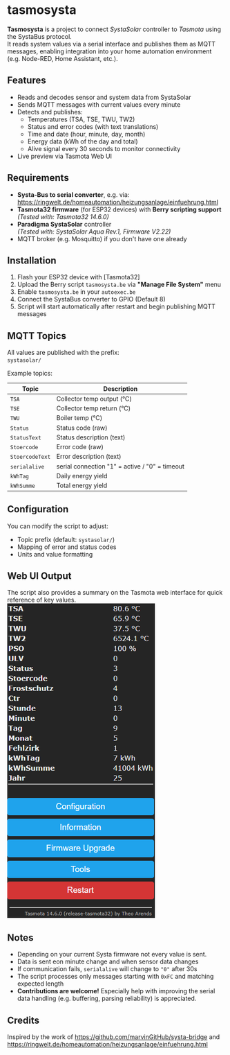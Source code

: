 # tasmosysta

**Tasmosysta** is a project to connect *SystaSolar* controller to *Tasmota* using the SystaBus protocol.  
It reads system values via a serial interface and publishes them as MQTT messages, enabling integration into your home automation environment (e.g. Node-RED, Home Assistant, etc.).

## Features

- Reads and decodes sensor and system data from SystaSolar
- Sends MQTT messages with current values every minute
- Detects and publishes:
  - Temperatures (TSA, TSE, TWU, TW2)
  - Status and error codes (with text translations)
  - Time and date (hour, minute, day, month)
  - Energy data (kWh of the day and total)
  - Alive signal every 30 seconds to monitor connectivity
- Live preview via Tasmota Web UI

## Requirements

- **Systa-Bus to serial converter**, e.g. via:  
  https://ringwelt.de/homeautomation/heizungsanlage/einfuehrung.html
- **Tasmota32 firmware** (for ESP32 devices) with **Berry scripting support**
  _(Tested with: Tasmota32 14.6.0)_
- **Paradigma SystaSolar** controller  
  _(Tested with: SystaSolar Aqua Rev.1, Firmware V2.22)_
- MQTT broker (e.g. Mosquitto) if you don't have one already

## Installation

1. Flash your ESP32 device with [Tasmota32]
2. Upload the Berry script `tasmosysta.be` via **"Manage File System"** menu
3. Enable `tasmosysta.be` in your `autoexec.be`
4. Connect the SystaBus converter to GPIO (Default 8)
5. Script will start automatically after restart and begin publishing MQTT messages

## MQTT Topics

All values are published with the prefix:  
`systasolar/`

Example topics:

| Topic                       | Description                     |
|-----------------------------|---------------------------------|
| `TSA`            | Collector temp output (°C)      |
| `TSE`            | Collector temp return (°C)      |
| `TWU`            | Boiler temp (°C)             |
| `Status`         | Status code (raw)              |
| `StatusText`     | Status description (text)       |
| `Stoercode`      | Error code (raw)                |
| `StoercodeText`  | Error description (text)        |
| `serialalive`    | serial connection "1" = active / "0" = timeout    |
| `kWhTag`         | Daily energy yield              |
| `kWhSumme`       | Total energy yield              |

## Configuration

You can modify the script to adjust:
- Topic prefix (default: `systasolar/`)
- Mapping of error and status codes
- Units and value formatting

## Web UI Output

The script also provides a summary on the Tasmota web interface for quick reference of key values.
![Vorschau der Anzeige](img/tasmota-ui.png)

## Notes

- Depending on your current Systa firmware not every value is sent. 
- Data is sent eon minute change and when sensor data changes
- If communication fails, `serialalive` will change to `"0"` after 30s
- The script processes only messages starting with `0xFC` and matching expected length
-  **Contributions are welcome!** Especially help with improving the serial data handling (e.g. buffering, parsing reliability) is appreciated.

## Credits

Inspired by the work of https://github.com/marvinGitHub/systa-bridge and https://ringwelt.de/homeautomation/heizungsanlage/einfuehrung.html
